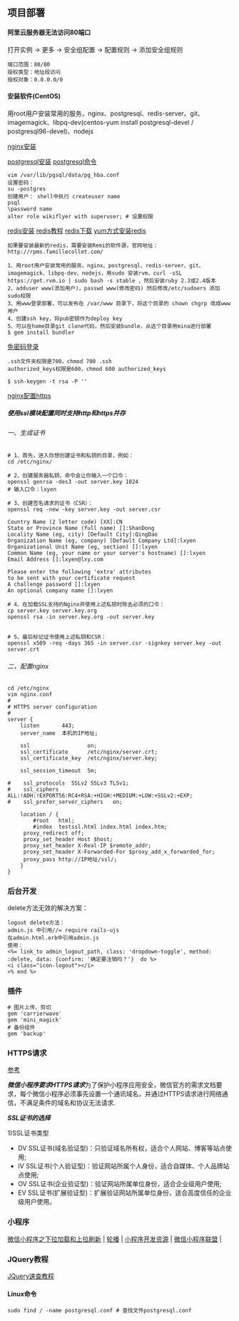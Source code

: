 ## 项目部署

#### 阿里云服务器无法访问80端口

打开实例 -> 更多 -> 安全组配置 -> 配置规则 -> 添加安全组规则

```
端口范围：80/80
授权类型：地址段访问
授权对象：0.0.0.0/0
```

#### 安装软件(CentOS)

用root用户安装常用的服务，nginx、postgresql、redis-server、git、imagemagick、libpq-dev(centos-yum install postgresql-devel / postgresql96-devel)、nodejs

[nginx安装](http://blog.csdn.net/ysydao/article/details/51388385)

[postgresql安装](https://www.postgresql.org/download/linux/redhat/#yum)
[postgresql命令](http://www.cnblogs.com/lion382/p/4022597.html)
```
vim /var/lib/pgsql/data/pg_hba.conf
设置密码： 
su -postgres 
创建用户： shell中执行 createuser name
psql
\password name
alter role wikiflyer with superuser; # 设置权限
```
[redis安装](https://www.cnblogs.com/fanlinglong/p/6635828.html)
[redis教程](http://www.cnblogs.com/onephp/p/6245902.html)
[redis下载](https://redis.io/download)
[yum方式安装redis](https://www.cnblogs.com/autohome7390/p/6433956.html)

```
如果要安装最新的redis，需要安装Remi的软件源，官网地址：http://rpms.famillecollet.com/
```

```
1、用root用户安装常用的服务，nginx、postgresql、redis-server、git、imagemagick、libpq-dev、nodejs，用sudo 安装rvm，curl -sSL https://get.rvm.io | sudo bash -s stable ，然后安装ruby 2.3或2.4版本
2、adduser www(添加用户)，passwd www(修改密码) 然后修改/etc/sudoers 添加sudo权限
3、用www登录部署，可以发布在 /var/www 目录下，将这个目录的 chown chgrp 改成www用户
4、创建ssh key，将pub密钥作为deploy key
5、可以在home目录git clone代码，然后安装bundle，从这个目录用mina进行部署
$ gem install bundler
```
[免密码登录](http://chenlb.iteye.com/blog/211809)
```
.ssh文件夹权限是700，chmod 700 .ssh
authorized_keys权限是600，chmod 600 authorized_keys

$ ssh-keygen -t rsa -P ''
```


[nginx配置https](http://blog.csdn.net/weixin_35884835/article/details/52588157)

##### 使用ssl模块配置同时支持http和https并存
###### 一、生成证书
```
# 1、首先，进入你想创建证书和私钥的目录，例如：
cd /etc/nginx/

# 2、创建服务器私钥，命令会让你输入一个口令：
openssl genrsa -des3 -out server.key 1024
# 输入口令：lxyen

# 3、创建签名请求的证书（CSR）：
openssl req -new -key server.key -out server.csr

Country Name (2 letter code) [XX]:CN
State or Province Name (full name) []:ShanDong
Locality Name (eg, city) [Default City]:QingDao
Organization Name (eg, company) [Default Company Ltd]:lxyen
Organizational Unit Name (eg, section) []:lxyen
Common Name (eg, your name or your server's hostname) []:lxyen
Email Address []:lxyen@lxy.com

Please enter the following 'extra' attributes
to be sent with your certificate request
A challenge password []:lxyen
An optional company name []:lxyen

# 4、在加载SSL支持的Nginx并使用上述私钥时除去必须的口令：
cp server.key server.key.org
openssl rsa -in server.key.org -out server.key


# 5、最后标记证书使用上述私钥和CSR：
openssl x509 -req -days 365 -in server.csr -signkey server.key -out server.crt
```
###### 二，配置nginx
```
cd /etc/nginx
vim nginx.conf
#
# HTTPS server configuration
#
server {
    listen       443;
    server_name  本机的IP地址;

    ssl                  on;
    ssl_certificate      /etc/nginx/server.crt;
    ssl_certificate_key  /etc/nginx/server.key;

    ssl_session_timeout  5m;

#    ssl_protocols  SSLv2 SSLv3 TLSv1;
#    ssl_ciphers  ALL:!ADH:!EXPORT56:RC4+RSA:+HIGH:+MEDIUM:+LOW:+SSLv2:+EXP;
#    ssl_prefer_server_ciphers   on;

    location / {
        #root   html;
        #index  testssl.html index.html index.htm;
     proxy_redirect off;
     proxy_set_header Host $host;
     proxy_set_header X-Real-IP $remote_addr;
     proxy_set_header X-Forwarded-For $proxy_add_x_forwarded_for;
     proxy_pass http://IP地址/ssl/;
    }
}
```

### 后台开发

delete方法无效的解决方案：
```
logout delete方法：
admin.js 中引用//= require rails-ujs
在admin.html.erb中引用admin.js
使用：
<%= link_to admin_logout_path, class: 'dropdown-toggle', method: :delete, data: {confirm: '确定要注销吗？'}  do %>
<i class="icon-logout"></i>
<% end %>
```

### 插件
```
# 图片上传、剪切
gem 'carrierwave'
gem 'mini_magick'
# 备份组件
gem 'backup'
```

### HTTPS请求
[参考](https://www.wosign.com/news/2016-1111-01.htm)

***微信小程序要求HTTPS请求***为了保护小程序应用安全，微信官方的需求文档要求，每个微信小程序必须事先设置一个通讯域名，并通过HTTPS请求进行网络通信，不满足条件的域名和协议无法请求.

***SSL证书的选择***

1)SSL证书类型

* DV SSL证书(域名验证型)：只验证域名所有权，适合个人网站、博客等站点使用;
* IV SSL证书(个人验证型)：验证网站所属个人身份，适合自媒体、个人品牌站点使用;
* OV SSL证书(企业验证型)：验证网站所属单位身份，适合企业级用户使用;
* EV SSL证书(扩展验证型)：扩展验证网站所属单位身份，适合高度信任的企业级用户使用。




### 小程序

[微信小程序之下拉加载和上拉刷新](http://www.cnblogs.com/simba-lkj/p/6274232.html) \| [轮播](http://blog.csdn.net/u010635353/article/details/53158080) \| [小程序开发资源](http://www.henkuai.com/forum.php) \| [微信小程序联盟](http://www.wxapp-union.com/) \| 


### JQuery教程
[JQuery速查教程](http://jquery.cuishifeng.cn/)


#### Linux命令
```
sudo find / -name postgresql.conf # 查找文件postgresql.conf

```



















